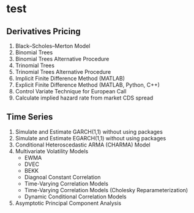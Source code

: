# test
## Derivatives Pricing
  1. Black–Scholes–Merton Model
  2. Binomial Trees
  3. Binomial Trees Alternative Procedure
  4. Trinomial Trees
  5. Trinomial Trees Alternative Procedure
  6. Implicit Finite Difference Method (MATLAB)
  7. Explicit Finite Difference Method (MATLAB, Python, C++)
  8. Control Variate Technique for European Call
  9. Calculate implied hazard rate from market CDS spread

## Time Series
  1. Simulate and Estimate GARCH(1,1) without using packages
  2. Simulate and Estimate EGARCH(1,1) without using packages
  3. Conditional Heteroscedastic ARMA (CHARMA) Model
  4. Multivariate Volatility Models
     * EWMA
     * DVEC
     * BEKK
     * Diagnoal Constant Correlation
     * Time-Varying Correlation Models
     * Time-Varying Correlation Models (Cholesky Reparameterization)
     * Dynamic Conditional Correlation Models
  5. Asymptotic Principal Component Analysis
     
